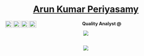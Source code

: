 <h1 align="center"><a href="https://github.com/arun04arun95">Arun Kumar Periyasamy</a></h1>
<h4 align="center">Quality Analyst @ <a href="https://www.thoughtworks.com/>Thoughtworks</a></h4>

</br>

<a href="https://twitter.com/hunterarun04">
  <img align="left" alt="Arun Kumar's Twitter" width=22px src="https://www.vectorlogo.zone/logos/twitter/twitter-tile.svg" />
</a>
<a href="https://www.linkedin.com/in/arun-kumar-periyasamy-4492b196/">
  <img align="left" alt="Arun Kumar's LinkedIn" width=22px src="https://www.vectorlogo.zone/logos/linkedin/linkedin-tile.svg" />
</a>
<a href="https://www.facebook.com/vettaikaranarun.kumar/">
  <img align="left" alt="Arun Kumar's Facebook" width=22px src="https://www.vectorlogo.zone/logos/facebook/facebook-tile.svg" />
</a>
<a href="https://www.instagram.com/aaroonvj/">
  <img align="left" alt="Arun Kumar's Instagram" width=22px src="https://www.vectorlogo.zone/logos/instagram/instagram-tile.svg" />
</a>

![](https://komarev.com/ghpvc/?username=arun04arun95&style=flat-square)

<br/>

<img src="https://github-readme-stats.vercel.app/api?username=arun04arun95&show_icons=true">

<br/>
